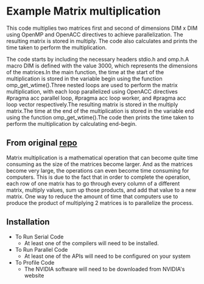 # Example Matrix multiplication

This code multiplies two matrices first and second of dimensions DIM x DIM using OpenMP and OpenACC directives to achieve parallelization. The resulting matrix is stored in multiply. The code also calculates and prints the time taken to perform the multiplication.

The code starts by including the necessary headers stdio.h and omp.h.A macro DIM is defined with the value 3000, which represents the dimensions of the matrices.In the main function, the time at the start of the multiplication is stored in the variable begin using the function omp_get_wtime().Three nested loops are used to perform the matrix multiplication, with each loop parallelized using OpenACC directives #pragma acc parallel loop, #pragma acc loop worker, and #pragma acc loop vector respectively.The resulting matrix is stored in the multiply matrix.The time at the end of the multiplication is stored in the variable end using the function omp_get_wtime().The code then prints the time taken to perform the multiplication by calculating end-begin.

## From original [repo](https://github.com/wagnerb3/MatrixMultiplication)

Matrix multiplication is a mathematical operation that can become quite time consuming as the size of the matrices become larger. And as the matrices become very large, the operations can even become time consuming for computers. This is due to the fact that in order to complete the operation, each row of one matrix has to go through every column of a different matrix, multiply values, sum up those products, and add that value to a new matrix. One way to reduce the amount of time that computers use to produce the product of multiplying 2 matrices is to parallelize the process.

## Installation

- To Run Serial Code
  - At least one of the compilers will need to be installed.
- To Run Parallel Code
  - At least one of the APIs will need to be configured on your system
- To Profile Code
  - The NVIDIA software will need to be downloaded from NVIDIA's website